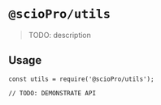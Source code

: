 # `@scioPro/utils`

> TODO: description

## Usage

```
const utils = require('@scioPro/utils');

// TODO: DEMONSTRATE API
```

